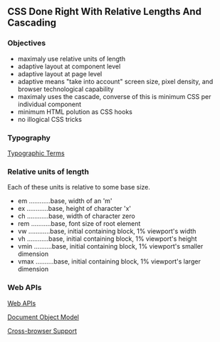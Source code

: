 ## CSS Done Right With Relative Lengths And Cascading

### Objectives

- maximaly use relative units of length
- adaptive layout at component level
- adaptive layout at page level
- adaptive means "take into account" screen size, pixel density, and browser technological capability
- maximaly uses the cascade, converse of this is minimum CSS per individual component
- minimum HTML polution as CSS hooks
- no illogical CSS tricks

### Typography

[Typographic Terms](https://designschool.canva.com/blog/typography-terms/)



### Relative units of length

Each of these units is relative to some base size.

- em ............base, width of an 'm'
- ex ............base, height of character 'x'  
- ch ............base, width of character zero
- rem ...........base, font size of root element
- vw ............base, initial containing block, 1% viewport's width
- vh ............base, initial containing block, 1% viewport's height
- vmin ..........base, initial containing block, 1% viewport's smaller dimension
- vmax ..........base, initial containing block, 1% viewport's larger dimension


### Web APIs

[Web APIs](https://developer.chrome.com/extensions/api_other)

[Document Object Model](https://developer.mozilla.org/en-US/docs/Web/API/Document_Object_Model)

[Cross-browser Support](http://caniuse.com/#home)